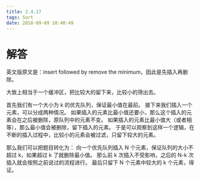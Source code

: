 ```yaml
---
title: 2.4.17
tags: Sort
date: 2018-09-09 10:40:49
---
```


# 解答

英文版原文是：insert followed by remove the minimum，因此是先插入再删除。

大致上相当于一个缓冲区，把比较大的留下来，比较小的筛出去。

首先我们有一个大小为 k 的优先队列，保证最小值在最前。
接下来我们插入一个元素，可以分成两种情况。
如果插入的元素比最小值还要小，那么这个插入的元素会在之后被删除，原队列中的元素不变。
如果插入的元素比最小值大（或者相等），那么最小值会被删除，留下插入的元素。
于是可以观察到这样一个逻辑，在不断的插入过程中，比较小的元素会被过滤，只留下较大的元素。

那么我们可以把题目转化为：
向一个优先队列插入 N 个元素，保证队列的大小不超过 k，如果超过 k 了就删除最小值。
那么前 k 次插入不受影响，之后的 N-k 次插入就会按照之前说过的流程进行。
最后只留下 N 个元素中较大的 k 个元素，得证。
